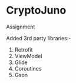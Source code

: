 # CryptoJuno
 Assignment 

Added 3rd party libraries:- 
1. Retrofit
2. ViewModel
3. Glide
4. Coroutines
5. Gson 


